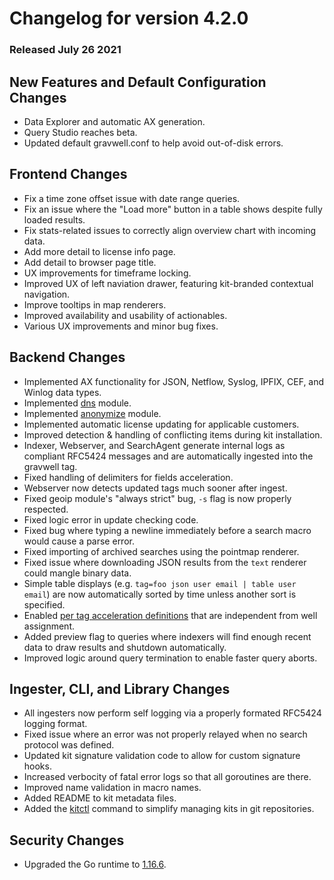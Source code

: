 # Changelog for version 4.2.0

### Released July 26 2021

## New Features and Default Configuration Changes
* Data Explorer and automatic AX generation.
* Query Studio reaches beta.
* Updated default gravwell.conf to help avoid out-of-disk errors.

## Frontend Changes
* Fix a time zone offset issue with date range queries.
* Fix an issue where the "Load more" button in a table shows despite fully loaded results.
* Fix stats-related issues to correctly align overview chart with incoming data.
* Add more detail to license info page.
* Add detail to browser page title.
* UX improvements for timeframe locking.
* Improved UX of left naviation drawer, featuring kit-branded contextual navigation.
* Improve tooltips in map renderers.
* Improved availability and usability of actionables.
* Various UX improvements and minor bug fixes.

## Backend Changes
* Implemented AX functionality for JSON, Netflow, Syslog, IPFIX, CEF, and Winlog data types.
* Implemented [dns](/search/dns/dns) module.
* Implemented [anonymize](/search/anonymize/anonymize) module.
* Implemented automatic license updating for applicable customers.
* Improved detection & handling of conflicting items during kit installation.
* Indexer, Webserver, and SearchAgent generate internal logs as compliant RFC5424 messages and are automatically ingested into the gravwell tag.
* Fixed handling of delimiters for fields acceleration.
* Webserver now detects updated tags much sooner after ingest.
* Fixed geoip module's "always strict" bug, `-s` flag is now properly respected.
* Fixed logic error in update checking code.
* Fixed bug where typing a newline immediately before a search macro would cause a parse error.
* Fixed importing of archived searches using the pointmap renderer.
* Fixed issue where downloading JSON results from the `text` renderer could mangle binary data.
* Simple table displays (e.g. `tag=foo json user email | table user email`) are now automatically sorted by time unless another sort is specified.
* Enabled [per tag acceleration definitions](accelerating_specific_tags) that are independent from well assignment.
* Added preview flag to queries where indexers will find enough recent data to draw results and shutdown automatically.
* Improved logic around query termination to enable faster query aborts.

## Ingester, CLI, and Library Changes
* All ingesters now perform self logging via a properly formated RFC5424 logging format.
* Fixed issue where an error was not properly relayed when no search protocol was defined.
* Updated kit signature validation code to allow for custom signature hooks.
* Increased verbocity of fatal error logs so that all goroutines are there.
* Improved name validation in macro names.
* Added README to kit metadata files.
* Added the [kitctl](https://github.com/gravwell/gravwell/tree/master/kitctl) command to simplify managing kits in git repositories.

## Security Changes
* Upgraded the Go runtime to [1.16.6](https://golang.org/doc/go1.16).
